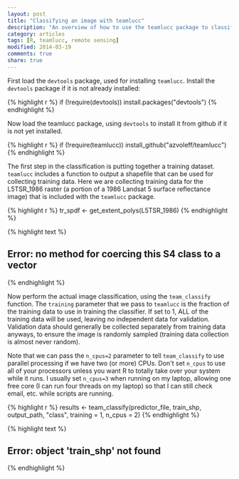 ```yaml
---
layout: post
title: "Classifying an image with teamlucc"
description: "An overview of how to use the teamlucc package to classify a satellite image"
category: articles
tags: [R, teamlucc, remote sensing]
modified: 2014-03-19
comments: true
share: true
---
```


First load the `devtools` package, used for installing `teamlucc`. Install the 
`devtools` package if it is not already installed:


{% highlight r %}
if (!require(devtools)) install.packages("devtools")
{% endhighlight %}


Now load the teamlucc package, using `devtools` to install it from github if it 
is not yet installed.


{% highlight r %}
if (!require(teamlucc)) install_github("azvoleff/teamlucc")
{% endhighlight %}


The first step in the classification is putting together a training dataset. 
`teamlucc` includes a function to output a shapefile that can be used for 
collecting training data. Here we are collecting training data for the 
L5TSR_1986 raster (a portion of a 1986 Landsat 5 surface reflectance image) 
that is included with the `teamlucc` package.


{% highlight r %}
tr_spdf <- get_extent_polys(L5TSR_1986)
{% endhighlight %}



{% highlight text %}
## Error: no method for coercing this S4 class to a vector
{% endhighlight %}


Now perform the actual image classification, using the `team_classify` 
function. The `training` parameter that we pass to `teamlucc` is the fraction 
of the training data to use in training the classifier. If set to 1, ALL of the 
training data will be used, leaving no independent data for validation. 
Validation data should generally be collected separately from training data 
anyways, to ensure the image is randomly sampled (training data collection is 
almost never random).

Note that we can pass the `n_cpus=2` parameter to tell 
`team_classify` to use parallel processing if we have two (or more) CPUs. Don't 
set `n_cpus` to use all of your processors unless you want R to totally take 
over your system while it runs. I usually set `n_cpus=3` when running on my 
laptop, allowing one free core (I can run four threads on my laptop) so that I 
can still check email, etc. while scripts are running.


{% highlight r %}
results <- team_classify(predictor_file, train_shp, output_path, "class", training = 1, 
    n_cpus = 2)
{% endhighlight %}



{% highlight text %}
## Error: object 'train_shp' not found
{% endhighlight %}

